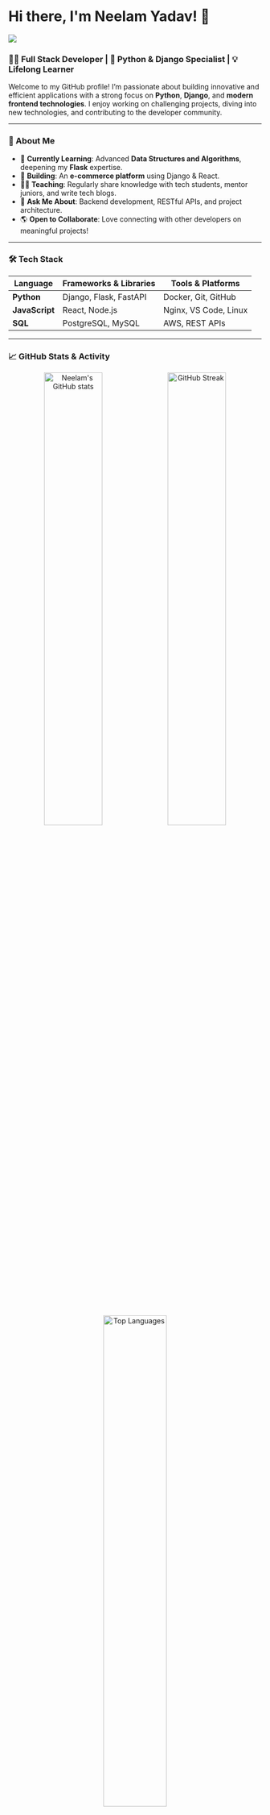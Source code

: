# Hi there, I'm Neelam Yadav! 👋

<p align=" full"> <img src="https://www.digitaladlectio.com/wp-content/uploads/2020/04/New-PNC-Animated-Banners.gif" /> <!-- replace with link to your banner image -->

### 👩‍💻 Full Stack Developer | 🐍 Python & Django Specialist | 💡 Lifelong Learner

Welcome to my GitHub profile! I’m passionate about building innovative and efficient applications with a strong focus on **Python**, **Django**, and **modern frontend technologies**. I enjoy working on challenging projects, diving into new technologies, and contributing to the developer community.

---

### 🚀 About Me

- 🌱 **Currently Learning**: Advanced **Data Structures and Algorithms**, deepening my **Flask** expertise.
- 🔭 **Building**: An **e-commerce platform** using Django & React.
- 👨‍🏫 **Teaching**: Regularly share knowledge with tech students, mentor juniors, and write tech blogs.
- 💬 **Ask Me About**: Backend development, RESTful APIs, and project architecture.
- 🌎 **Open to Collaborate**: Love connecting with other developers on meaningful projects!

---

### 🛠️ Tech Stack

| Language       | Frameworks & Libraries | Tools & Platforms     |
|----------------|------------------------|------------------------|
| **Python**     | Django, Flask, FastAPI | Docker, Git, GitHub   |
| **JavaScript** | React, Node.js         | Nginx, VS Code, Linux |
| **SQL**        | PostgreSQL, MySQL      | AWS, REST APIs        |

---

### 📈 GitHub Stats & Activity

<div align="center">
    <img src="https://github-readme-stats.vercel.app/api?username=NeelamYadav&show_icons=true&theme=radical" width="48%" alt="Neelam's GitHub stats">
    <img src="https://github-readme-streak-stats.herokuapp.com/?user=NeelamYadav&theme=radical" width="48%" alt="GitHub Streak">
</div>
<div align="center">
    <img src="https://github-readme-stats.vercel.app/api/top-langs/?username=NeelamYadav&layout=compact&theme=radical" width="50%" alt="Top Languages">
</div>

---

### 🔥 Key Projects

Check out some of my favorite projects, showcasing different areas of my expertise:

- **[E-commerce Platform](https://github.com/NeelamYadav/e-commerce-platform)** - A full-stack app using Django and React with authentication, product management, and payment integration.
- **[RESTful API Service](https://github.com/NeelamYadav/restful-api-service)** - An API built with FastAPI, handling complex data processing, secure endpoints, and rate-limiting.
- **[Portfolio Website](https://github.com/NeelamYadav/portfolio-website)** - A personal website to showcase my work, featuring an interactive, responsive design.

---

### 📚 Latest Blog Posts

I love writing tutorials and sharing my knowledge. Here are some recent articles:

<!-- Replace with your blog links or use GitHub Actions to auto-update this section -->
- [Building RESTful APIs with Django Rest Framework](https://medium.com/...)
- [A Complete Guide to Flask for Beginners](https://medium.com/...)
- [Why Python is the Best Choice for Backend Development](https://medium.com/...)

---

### 📬 How to Reach Me

Let's connect! Feel free to reach out for collaborations, discussions, or just to say hello.

[![LinkedIn](https://img.shields.io/badge/LinkedIn-blue?style=flat&logo=linkedin&logoColor=white)](https://linkedin.com/in/neelamyadav)
[![Email](https://img.shields.io/badge/Email-red?style=flat&logo=gmail&logoColor=white)](mailto:neelam@example.com)
[![Portfolio](https://img.shields.io/badge/Portfolio-grey?style=flat&logo=internet-explorer&logoColor=white)](https://neelamyadav.com)

---

### ⚡ Fun Fact

> When I’m not coding, you can find me exploring new tech gadgets, binge-watching sci-fi shows, or trying out new recipes in the kitchen!

---

![Visitor Count](https://komarev.com/ghpvc/?username=NeelamYadav&color=blue&style=flat-square)
